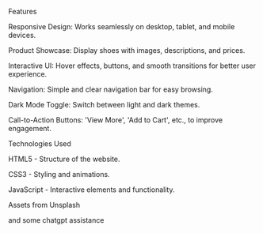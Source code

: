 Features

Responsive Design: Works seamlessly on desktop, tablet, and mobile devices.

Product Showcase: Display shoes with images, descriptions, and prices.

Interactive UI: Hover effects, buttons, and smooth transitions for better user experience.

Navigation: Simple and clear navigation bar for easy browsing.

Dark Mode Toggle: Switch between light and dark themes.

Call-to-Action Buttons: 'View More', 'Add to Cart', etc., to improve engagement.


Technologies Used

HTML5 - Structure of the website.

CSS3 - Styling and animations.

JavaScript - Interactive elements and functionality.

Assets from Unsplash

and some chatgpt assistance